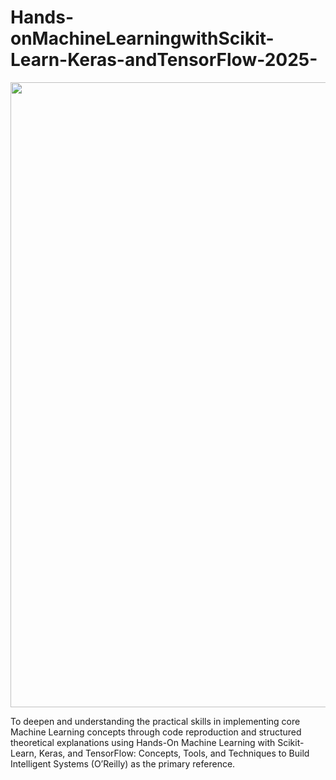 # Hands-onMachineLearningwithScikit-Learn-Keras-andTensorFlow-2025-
<p align="center"><img src="https://i.imgur.com/Y3Ej01a.png" width="1000"></p>
To deepen and understanding the practical skills in implementing core Machine Learning concepts through code reproduction and structured theoretical explanations using Hands-On Machine Learning with Scikit-Learn, Keras, and TensorFlow: Concepts, Tools, and Techniques to Build Intelligent Systems (O’Reilly) as the primary reference.
